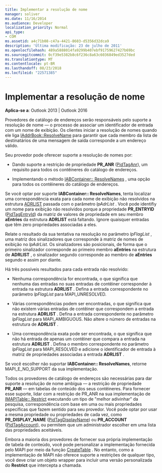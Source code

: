 ```yaml
---
title: Implementar a resolução de nome
manager: soliver
ms.date: 11/16/2014
ms.audience: Developer
localization_priority: Normal
api_type:
- COM
ms.assetid: a4c71b08-c47a-4421-8603-d5356d32dca9
description: 'Última modificação: 23 de julho de 2011'
ms.openlocfilehash: 489a5888014fa9299b407ebf91759627427b69bc
ms.sourcegitcommit: 0cf39e5382b8c6f236c8a63c6036849ed3527ded
ms.translationtype: MT
ms.contentlocale: pt-BR
ms.lasthandoff: 08/23/2018
ms.locfileid: "22571385"
---
```

# <a name="implementing-name-resolution"></a>Implementar a resolução de nome

  
  
**Aplica-se a**: Outlook 2013 | Outlook 2016 
  
Provedores de catálogo de endereços serão responsáveis pelo suporte a resolução de nome — o processo de associar um identificador de entrada com um nome de exibição. Os clientes iniciar a resolução de nomes quando ele liga [IAddrBook::ResolveName](iaddrbook-resolvename.md) para garantir que cada membro da lista de destinatários de uma mensagem de saída corresponde a um endereço válido. 
  
Seu provedor pode oferecer suporte a resolução de nomes por:
  
- Dando suporte a restrição de propriedade **PR_ANR** ([PidTagAnr](pidtaganr-canonical-property.md)), um requisito para todos os contêineres do catálogo de endereços.
    
- Implementando o método [IABContainer:: ResolveNames](iabcontainer-resolvenames.md) , uma opção para todos os contêineres do catálogo de endereços. 
    
Se você optar por suporte **IABContainer:: ResolveNames**, tenta localizar uma correspondência exata para cada nome de exibição não resolvidos na estrutura [ADRLIST](adrlist.md) passada com o parâmetro _lpAdrList_ . Você pode identifiy um nome para exibição não resolvidos porque a propriedade **PR_ENTRYID** ([PidTagEntryId](pidtagentryid-canonical-property.md)) da matriz de valores de propriedade em seu membro **aEntries** da estrutura **ADRLIST** está faltando. Ignore quaisquer entradas que têm zero propriedades associadas a eles. 
  
Relate o resultado da sua tentativa na resolução no parâmetro _lpFlagList_ , uma matriz dos sinalizadores que corresponde à matriz de nomes de exibição no _lpAdrList_. Os sinalizadores são posicionais, de forma que o primeiro sinalizador corresponde ao primeiro membro **aEntries** na estrutura de **ADRLIST** , o sinalizador segundo corresponde ao membro de **aEntries** segundo e assim por diante. 
  
Há três possíveis resultados para cada entrada não resolvido:
  
- Nenhuma correspondência for encontrada, o que significa que nenhuma das entradas no suas entradas de contêiner corresponder à entrada na estrutura **ADRLIST** . Defina a entrada correspondente no parâmetro _lpFlagList_ para MAPI_UNRESOLVED. 
    
- Várias correspondências podem ser encontradas, o que significa que não existem várias entradas de contêiner que correspondem a entrada na estrutura **ADRLIST** . Defina a entrada correspondente no parâmetro _lpFlagList_ para MAPI_AMBIGUOUS. Não altere o número de entradas na estrutura de **ADRLIST** . 
    
- Uma correspondência exata pode ser encontrada, o que significa que não há entrada de apenas um contêiner que compara a entrada na estrutura **ADRLIST** . Defina o membro correspondente no parâmetro _lpFlagList_ para MAPI_RESOLVED e adicione o identificador de entrada à matriz de propriedades associadas a entrada **ADRLIST** . 
    
Se você escolher não suportar **IABContainer:: ResolveNames**, retorne MAPI_E_NO_SUPPORT da sua implementação.
  
Todos os provedores de catálogo de endereços são necessárias para dar suporte a resolução de nome ambígua — a restrição de propriedade **PR_ANR** — em tabelas de conteúdo dos seus contêineres. Para fornecer esse suporte, lidar com a restrição de PR_ANR na sua implementação de [IMAPITable:: Restrict](imapitable-restrict.md) executando um tipo de "melhor adivinhar" da pesquisa, correspondência com base em uma ou mais propriedades específicas que fazem sentido para seu provedor. Você pode optar por usar a mesma propriedade ou propriedades de cada vez, como **PR_DISPLAY_NAME** ([PidTagDisplayName](pidtagdisplayname-canonical-property.md)) ou **PR_ACCOUNT** ([PidTagAccount](pidtagaccount-canonical-property.md)), ou permitem que um administrador escolher em uma lista das propriedades aceitáveis. 
  
Embora a maioria dos provedores de fornecer sua própria implementação de tabela de conteúdo, você pode personalizar a implementação fornecida pelo MAPI por meio da função [CreateTable](createtable.md) . No entanto, como a implementação de MAPI não oferece suporte a restrições de qualquer tipo, você deve criar um objeto wrapper para incluir uma versão personalizada do **Restrict** que intercepta a chamada. 
  

